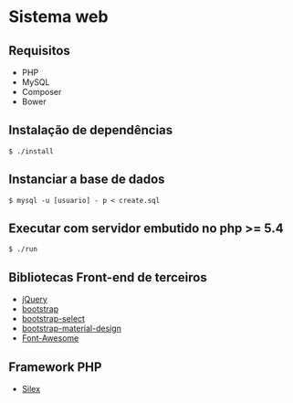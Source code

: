 # Sistema web

## Requisitos

* PHP
* MySQL
* Composer
* Bower

## Instalação de dependências

```
$ ./install
```

## Instanciar a base de dados

```
$ mysql -u [usuario] - p < create.sql
```

## Executar com servidor embutido no php >= 5.4

```
$ ./run
```

## Bibliotecas Front-end de terceiros

* [jQuery](https://github.com/jquery/jquery)
* [bootstrap](https://github.com/twbs/bootstrap)
* [bootstrap-select](https://github.com/silviomoreto/bootstrap-select)
* [bootstrap-material-design](https://github.com/FezVrasta/bootstrap-material-design)
* [Font-Awesome](http://fortawesome.github.io/Font-Awesome/)

## Framework PHP

* [Silex](http://silex.sensiolabs.org)
